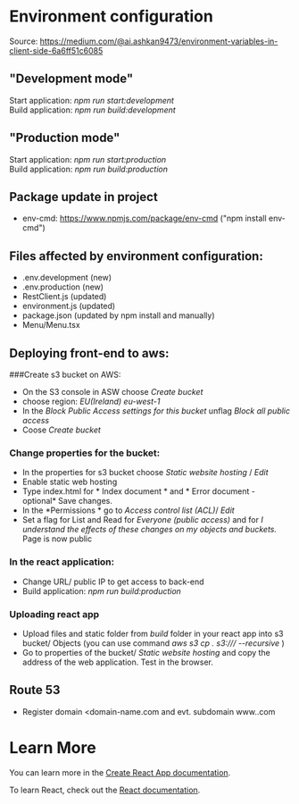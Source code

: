 # Environment configuration
Source: https://medium.com/@ai.ashkan9473/environment-variables-in-client-side-6a6ff51c6085

## "Development mode"
Start application: *npm run start:development*  
Build application: *npm run build:development*

## "Production mode"
Start application: *npm run start:production*\
Build application: *npm run build:production*

## Package update in project
- env-cmd: https://www.npmjs.com/package/env-cmd ("npm install env-cmd")

## Files affected by environment configuration: 
- .env.development (new)
- .env.production (new)
- RestClient.js (updated)
- environment.js (updated)
- package.json (updated by npm install and manually)
- Menu/Menu.tsx

## Deploying front-end to aws:
###Create s3 bucket on AWS:
- On the S3 console in ASW choose *Create bucket*
- choose region: *EU(Ireland) eu-west-1*
- In the *Block Public Access settings for this bucket* unflag *Block all public access*
- Coose *Create bucket*
### Change properties for the bucket:  
- In the properties for s3 bucket choose *Static website hosting* / *Edit*
- Enable static web hosting
- Type index.html for * Index document * and * Error document - optional* Save changes.
- In the *Permissions *  go to *Access control list (ACL)*/ *Edit*
- Set a flag for List and Read for *Everyone (public access)* and for *I understand the effects of these changes on my objects and buckets.*
Page is now public
### In the react application:  
- Change URL/ public IP to get access to back-end 
- Build application: *npm run build:production*
  
### Uploading react app
- Upload files and static folder from *build* folder in your react app into s3 bucket/ Objects (you can use command *aws s3 cp . s3://<bucket>/ --recursive* )
- Go to properties of the bucket/ *Static website hosting* and copy the address of the web application. Test in the browser. 


## Route 53
- Register domain <domain-name.com and evt. subdomain www.<domain-name>.com


# Learn More

You can learn more in the [Create React App documentation](https://facebook.github.io/create-react-app/docs/getting-started).

To learn React, check out the [React documentation](https://reactjs.org/).
